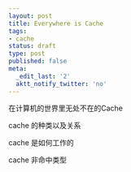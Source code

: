 ```yaml
---
layout: post
title: Everywhere is Cache
tags:
- cache
status: draft
type: post
published: false
meta:
  _edit_last: '2'
  aktt_notify_twitter: 'no'
---
```

在计算机的世界里无处不在的Cache

cache 的种类以及关系

cache 是如何工作的

cache 非命中类型
